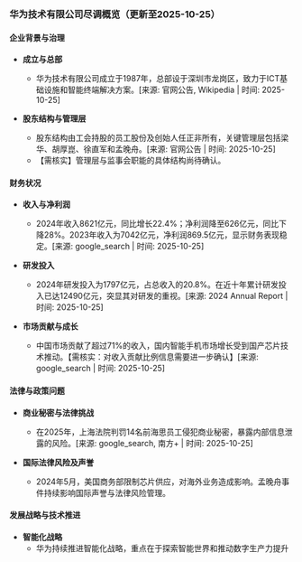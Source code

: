 ### 华为技术有限公司尽调概览（更新至2025-10-25）

#### 企业背景与治理

- **成立与总部**
  - 华为技术有限公司成立于1987年，总部设于深圳市龙岗区，致力于ICT基础设施和智能终端解决方案。[来源: 官网公告, Wikipedia | 时间: 2025-10-25]

- **股东结构与管理层**
  - 股东结构由工会持股的员工股份及创始人任正非所有，关键管理层包括梁华、胡厚崑、徐直军和孟晚舟。[来源: 官网公告 | 时间: 2025-10-25]
  - 【需核实】管理层与监事会职能的具体结构尚待确认。

#### 财务状况

- **收入与净利润**
  - 2024年收入8621亿元，同比增长22.4%；净利润降至626亿元，同比下降28%。2023年收入为7042亿元，净利润869.5亿元，显示财务表现稳定。[来源: google_search | 时间: 2025-10-25]

- **研发投入**
  - 2024年研发投入为1797亿元，占总收入的20.8%。在近十年累计研发投入已达12490亿元，突显其对研发的重视。[来源: 2024 Annual Report | 时间: 2025-10-25]

- **市场贡献与成长**
  - 中国市场贡献了超过71%的收入，国内智能手机市场增长受到国产芯片技术推动。【需核实：对收入贡献比例信息需要进一步确认】[来源: google_search | 时间: 2025-10-25]

#### 法律与政策问题

- **商业秘密与法律挑战**
  - 在2025年，上海法院判罚14名前海思员工侵犯商业秘密，暴露内部信息泄露的风险。[来源: google_search, 南方+ | 时间: 2025-10-25]

- **国际法律风险及声誉**
  - 2024年5月，美国商务部限制芯片供应，对海外业务造成影响。孟晚舟事件持续影响国际声誉与法律风险管理。

#### 发展战略与技术推进

- **智能化战略**
  - 华为持续推进智能化战略，重点在于探索智能世界和推动数字生产力提升